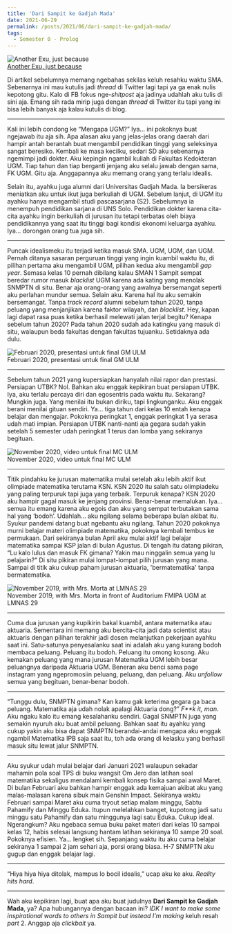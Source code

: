 ```yaml
---
title: 'Dari Sampit ke Gadjah Mada'
date: 2021-06-29
permalink: /posts/2021/06/dari-sampit-ke-gadjah-mada/
tags:
  - Semester 0 - Prolog
---
```


![Another Exu, just because](https://blogger.googleusercontent.com/img/b/R29vZ2xl/AVvXsEja1rtHiaNVzOU3kTPWR1ZNhxZXTtQHaTmaBI5yKfjlrMRpqs8_ocVy93CNzRRKnKhR4L1qPZw7TVciSxn755apdmswjxHHk1gkXYdmpDGWllQ8VXkuTkrfCfMR1PAZwbbgpOk7KFK5TeVt/w359-h201/Exusiai.full.3106906+%25282%2529jpg.jpg)  
[Another Exu, just because](https://www.zerochan.net/3106906)

Di artikel sebelumnya memang ngebahas sekilas keluh resahku waktu SMA. Sebenarnya ini mau kutulis jadi *thread* di Twitter lagi tapi ya ga enak nulis kepotong gitu. Kalo di FB fokus nge-*shitpost* aja jadinya udahlah aku tulis di sini aja. Emang sih rada mirip juga dengan *thread* di Twitter itu tapi yang ini bisa lebih banyak aja kalau kutulis di blog. 

---

Kali ini lebih condong ke “Mengapa UGM?” Iya… ini pokoknya buat ngejawab itu aja sih. Apa alasan aku yang jelas-jelas orang daerah dari hampir antah berantah buat mengambil pendidikan tinggi yang seleksinya sangat beresiko. Kembali ke masa kecilku, sedari SD aku sebenarnya ngemimpi jadi dokter. Aku kepingin ngambil kuliah di Fakultas Kedokteran UGM. Tiap tahun dan tiap berganti jenjang aku selalu jawab dengan sama, FK UGM. Gitu aja. Anggapannya aku memang orang yang terlalu idealis.  

Selain itu, ayahku juga alumni dari Universitas Gadjah Mada. Ia bersikeras meniatkan aku untuk ikut juga berkuliah di UGM. Sebelum lanjut, di UGM itu ayahku hanya mengambil studi pascasarjana (S2). Sebelumnya ia menempuh pendidikan sarjana di UNS Solo. Pendidikan dokter karena cita-cita ayahku ingin berkuliah di jurusan itu tetapi terbatas oleh biaya pendidikannya yang saat itu tinggi bagi kondisi ekonomi keluarga ayahku. Iya… dorongan orang tua juga sih.  

---

Puncak idealismeku itu terjadi ketika masuk SMA. UGM, UGM, dan UGM. Pernah ditanya sasaran perguruan tinggi yang ingin kuambil waktu itu, di pilihan pertama aku mengambil UGM, pilihan kedua aku mengambil *gap year*. Semasa kelas 10 pernah dibilang kalau SMAN 1 Sampit sempat beredar rumor masuk *blacklist* UGM karena ada kating yang menolak SNMPTN di situ. Benar aja orang-orang yang awalnya bersemangat seperti aku perlahan mundur semua. Selain aku. Karena hal itu aku semakin bersemangat. Tanpa *track record* alumni sebelum tahun 2020, tanpa peluang yang menjanjikan karena faktor wilayah, dan *blacklist*. Hey, kapan lagi dapat rasa puas ketika berhasil melewati jalan terjal begitu? Kenapa sebelum tahun 2020? Pada tahun 2020 sudah ada katingku yang masuk di situ, walaupun beda fakultas dengan fakultas tujuanku. Setidaknya ada dulu.  

![Februari 2020, presentasi untuk final GM ULM](https://blogger.googleusercontent.com/img/b/R29vZ2xl/AVvXsEiEXkPOXbyujx8jJ4A3OKHPv9dC1YAvYa8-vYu_YsjagsETN8XHW58xBVeWI-4xSezni7rUuccjGXhviZ4CncSj8LxGeAVJE5OsTCOzKMp7FaMnNHfDTSKqIB75x7BMFhm-aUIFU4mXAMhs/w227-h127/IMG_3944+%25281%2529.jpg)  
Februari 2020, presentasi untuk final GM ULM

---

 Sebelum tahun 2021 yang kupersiapkan hanyalah nilai rapor dan prestasi. Persiapan UTBK? Nol. Bahkan aku enggak kepikiran buat persiapan UTBK. Iya, aku terlalu percaya diri dan egosentris pada waktu itu. Sekarang? Mungkin juga. Yang menilai itu bukan diriku, tapi lingkunganku. Aku enggak berani menilai gituan sendiri. Ya… tiga tahun dari kelas 10 entah kenapa belajar dan mengajar. Pokoknya peringkat 1, enggak peringkat 1 ya serasa udah mati impian. Persiapan UTBK nanti-nanti aja gegara sudah yakin setelah 5 semester udah peringkat 1 terus dan lomba yang sekiranya begituan.  

![November 2020, video untuk final MC ULM](https://blogger.googleusercontent.com/img/b/R29vZ2xl/AVvXsEgzVOmhkIm39zfk7OLcWkHuf2Mg0pixZplw0EaLkmFtfDt9m2RU9i9WDkhH4Mlo5TslDOmLMT8ej8GrCa3fWpwkPpafujXO9pz2BkPzKoH7MppX3foL2JvW8feNulh_TsCuEXBQM6zon7Be/w251-h142/vlcsnap-2021-06-29-00h02m58s864.png)  
November 2020, video untuk final MC ULM

---

Titik pindahku ke jurusan matematika mulai setelah aku lebih aktif ikut olimpiade matematika terutama KSN. KSN 2020 itu salah satu olimpiadeku yang paling terpuruk tapi juga yang terbaik. Terpuruk kenapa? KSN 2020 aku hampir gagal masuk ke jenjang provinsi. Benar-benar memalukan. Iya… semua itu emang karena aku egois dan aku yang sempat terbutakan sama hal yang ‘bodoh’. Udahlah… aku ngilang selama beberapa bulan akibat itu. Syukur pandemi datang buat ngebantu aku ngilang. Tahun 2020 pokoknya murni belajar materi olimpiade matematika, pokoknya kembali tembus ke permukaan. Dari sekiranya bulan April aku mulai aktif lagi belajar matematika sampai KSP jalan di bulan Agustus. Di tengah itu datang pikiran, “Lu kalo lulus dan masuk FK gimana? Yakin mau ninggalin semua yang lu pelajarin?” Di situ pikiran mulai lompat-lompat pilih jurusan yang mana. Sampai di titik aku cukup paham jurusan aktuaria, 'bermatematika' tanpa bermatematika.  

![November 2019, with Mrs. Morta at LMNAS 29](https://blogger.googleusercontent.com/img/b/R29vZ2xl/AVvXsEjkF8D9zPiS_fxG3hvpSEsxF9sKHapNW4hO1WI4U2-k-dJP_kszsY5xVeGGtnommwg4a7t6Vcq8_uWIg8RqaohScGg1mo8RauxFocp8yOuFgb8Okjc0AbGQnBs_W-3oObNhkj4QlM7DrEZZ/w262-h147/IMG_20191110_063146.jpg)  
November 2019, with Mrs. Morta in front of Auditorium FMIPA UGM at LMNAS 29

---

 Cuma dua jurusan yang kupikirin bakal kuambil, antara matematika atau aktuaria. Sementara ini memang aku bercita-cita jadi data scientist atau aktuaris dengan pilihan terakhir jadi dosen melanjutkan pekerjaan ayahku saat ini. Satu-satunya penyesalanku saat ini adalah aku yang kurang bodoh membaca peluang. Peluang itu bodoh. Peluang itu omong kosong. Aku kemakan peluang yang mana jurusan Matematika UGM lebih besar peluangnya daripada Aktuaria UGM. Beneran aku benci sama page instagram yang ngepromosiin peluang, peluang, dan peluang. Aku *unfollow* semua yang begituan, benar-benar bodoh.  

---

 “Tunggu dulu, SNMPTN gimana? Kan kamu gak keterima gegara ga baca peluang. Matematika aja udah nolak apalagi Aktuaria dong?” *F**k it, man*. Aku ngaku kalo itu emang kesalahanku sendiri. Gagal SNMPTN juga yang semakin nyuruh aku buat ambil peluang. Bahkan saat itu ayahku yang cukup yakin aku bisa dapat SNMPTN berandai-andai mengapa aku enggak ngambil Matematika IPB saja saat itu, toh ada orang di kelasku yang berhasil masuk situ lewat jalur SNMPTN.  

---
 Aku syukur udah mulai belajar dari Januari 2021 walaupun sekadar mahamin pola soal TPS di buku wangsit Om Jero dan latihan soal matematika sekaligus mendalami kembali konsep fisika sampai awal Maret. Di bulan Februari aku bahkan hampir enggak ada kemajuan akibat aku yang malas-malasan karena sibuk main Genshin Impact. Sekiranya waktu Februari sampai Maret aku cuma tryout setiap malam minggu, Sabtu Pahamify dan Minggu Eduka. Itupun melelahkan banget, kupotong jadi satu minggu satu Pahamify dan satu minggunya lagi satu Eduka. Cukup ideal. Ngerangkum? Aku ngebaca semua buku paket materi dari kelas 10 sampai kelas 12, habis selesai langsung hantam latihan sekiranya 10 sampe 20 soal. Pokoknya efisien. Ya… lengket sih. Sepanjang waktu itu aku cuma belajar sekiranya 1 sampai 2 jam sehari aja, porsi orang biasa. H-7 SNMPTN aku gugup dan enggak belajar lagi.  

---
“Hiya hiya hiya ditolak, mampus lo bocil idealis,” ucap aku ke aku. *Reality hits hard*.  

---
 Wah aku kepikiran lagi, buat apa aku buat judulnya **Dari Sampit ke Gadjah Mada**, ya? Apa hubungannya dengan bacaan ini? *IDK I want to make some inspirational words to others in Sampit but instead I’m making* keluh resah *part* 2. Anggap aja *clickbait* ya.